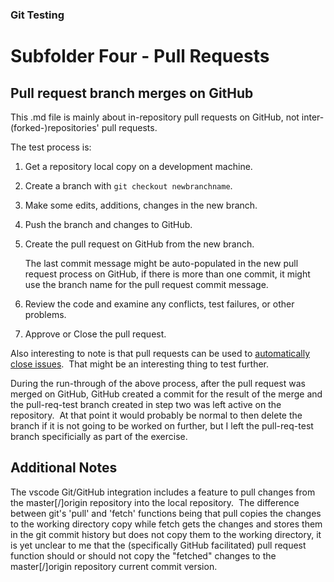 
### Git Testing

# Subfolder **Four** - Pull Requests

## Pull request branch merges on GitHub

This .md file is mainly about in-repository pull requests on GitHub, 
not inter-(forked-)repositories' pull requests.

The test process is:
1) Get a repository local copy on a development machine.
2) Create a branch with `git checkout newbranchname`.
3) Make some edits, additions, changes in the new branch.
4) Push the branch and changes to GitHub.
5) Create the pull request on GitHub from the new branch.

    The last commit message might be auto-populated in the new pull request process on GitHub, 
    if there is more than one commit, it might use the branch name for the pull request commit message.

6) Review the code and examine any conflicts, test failures, or other problems.
7) Approve or Close the pull request.

Also interesting to note is that pull requests can be used to 
[automatically close issues](https://docs.github.com/en/issues/tracking-your-work-with-issues/linking-a-pull-request-to-an-issue).&nbsp; 
That might be an interesting thing to test further.

During the run-through of the above process, 
after the pull request was merged on GitHub, GitHub created a commit for the result of the merge 
and the pull-req-test branch created in step two was left active on the repository.&nbsp; 
At that point it would probably be normal to then delete the branch if it is not going to be worked on further, 
but I left the pull-req-test branch specificially as part of the exercise.

## Additional Notes

The vscode Git/GitHub integration includes a feature to pull changes from the master[/]origin repository into the local repository.&nbsp; 
The difference between git's 'pull' and 'fetch' functions being that pull copies the changes to the working directory copy while fetch 
gets the changes and stores them in the git commit history but does not copy them to the working directory, it is yet unclear to me that 
the (specifically GitHub facilitated) pull request function should or should not copy the "fetched" changes to the master[/]origin 
repository current commit version.
